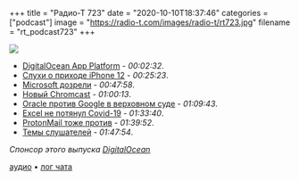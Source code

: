 +++
title = "Радио-Т 723"
date = "2020-10-10T18:37:46"
categories = ["podcast"]
image = "https://radio-t.com/images/radio-t/rt723.jpg"
filename = "rt_podcast723"
+++

![](https://radio-t.com/images/radio-t/rt723.jpg)

- [DigitalOcean App Platform](https://www.digitalocean.com/blog/introducing-digitalocean-app-platform-reimagining-paas-to-make-it-simpler-for-you-to-build-deploy-and-scale-apps/?utm_medium=email) - *00:02:32*.
- [Слухи о приходе iPhone 12](https://www.theverge.com/2020/10/9/21508948/iphone-12-mini-pro-max-release-date-price-features-dolby-vision-xdr-display-storage-capacity) - *00:25:23*.
- [Microsoft дозрели](https://www.theverge.com/2020/10/9/21508964/microsoft-remote-work-from-home-covid-19-coronavirus) - *00:47:58*.
- [Новый Chromcast](https://www.cnbc.com/2020/10/09/google-chromecast-with-google-tv-review.html) - *01:00:13*.
- [Oracle против Google в верховном суде](https://arstechnica.com/tech-policy/2020/10/googles-supreme-court-faceoff-with-oracle-was-a-disaster-for-google/) - *01:09:43*.
- [Excel не потянул Covid-19](https://www.bbc.com/news/technology-54423988) - *01:33:40*.
- [ProtonMail тоже против](https://www.techspot.com/news/87043-protonmail-ceo-calls-apple-forced-app-purchases-mafia.html) - *01:39:52*.
- [Темы слушателей](https://radio-t.com/p/2020/10/06/prep-723/) - *01:47:54*.

*Спонсор этого выпуска [DigitalOcean](https://do.co/radiot)*


[аудио](https://cdn.radio-t.com/rt_podcast723.mp3) • [лог чата](https://chat.radio-t.com/logs/radio-t-723.html)
<audio src="https://cdn.radio-t.com/rt_podcast723.mp3" preload="none"></audio>
